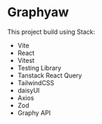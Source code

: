 # Graphyaw

This project build using Stack:

- Vite
- React
- Vitest
- Testing Library
- Tanstack React Query
- TailwindCSS
- daisyUI
- Axios
- Zod
- Graphy API



